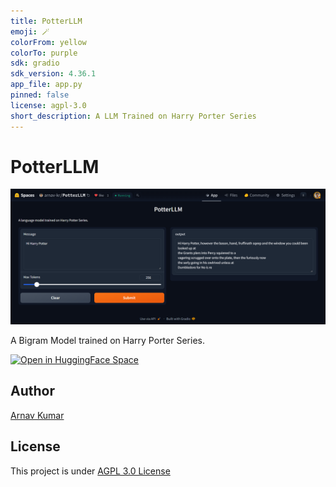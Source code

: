 ```yaml
---
title: PotterLLM
emoji: 🪄
colorFrom: yellow
colorTo: purple
sdk: gradio
sdk_version: 4.36.1
app_file: app.py
pinned: false
license: agpl-3.0
short_description: A LLM Trained on Harry Porter Series
---
```


# PotterLLM

![Screenshot](/screenshot.png)

A Bigram Model trained on Harry Porter Series.

<a href="https://huggingface.co/spaces/arnav-kr/PotterLLM">
<picture>
  <source media="(prefers-color-scheme: dark)" srcset="https://huggingface.co/datasets/huggingface/badges/resolve/main/open-in-hf-spaces-xl-dark.svg">
  <img alt="Open in HuggingFace Space" src="https://huggingface.co/datasets/huggingface/badges/resolve/main/open-in-hf-spaces-xl.svg">
</picture></a>

## Author
[Arnav Kumar](https://github.com/arnav-kr)

## License
This project is under [AGPL 3.0 License](LICENSE)